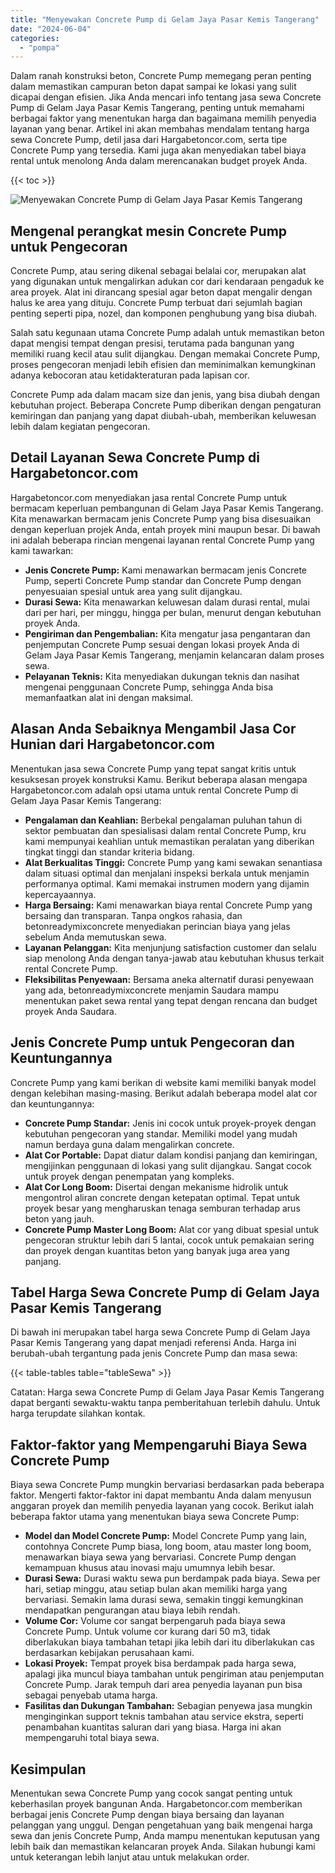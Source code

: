 ```yaml
---
title: "Menyewakan Concrete Pump di Gelam Jaya Pasar Kemis Tangerang"
date: "2024-06-04"
categories: 
  - "pompa"
---
```




Dalam ranah konstruksi beton, Concrete Pump memegang peran penting dalam memastikan campuran beton dapat sampai ke lokasi yang sulit dicapai dengan efisien. Jika Anda mencari info tentang jasa sewa Concrete Pump di Gelam Jaya Pasar Kemis Tangerang, penting untuk memahami berbagai faktor yang menentukan harga dan bagaimana memilih penyedia layanan yang benar. Artikel ini akan membahas mendalam tentang harga sewa Concrete Pump, detil jasa dari Hargabetoncor.com, serta tipe Concrete Pump yang tersedia. Kami juga akan menyediakan tabel biaya rental untuk menolong Anda dalam merencanakan budget proyek Anda.

{{< toc >}}

![Menyewakan Concrete Pump di Gelam Jaya Pasar Kemis Tangerang](https://hargareadymixid.github.io/pompa/concrete-pump%20(19).png)

## Mengenal perangkat mesin Concrete Pump untuk Pengecoran

Concrete Pump, atau sering dikenal sebagai belalai cor, merupakan alat yang digunakan untuk mengalirkan adukan cor dari kendaraan pengaduk ke area proyek. Alat ini dirancang spesial agar beton dapat mengalir dengan halus ke area yang dituju. Concrete Pump terbuat dari sejumlah bagian penting seperti pipa, nozel, dan komponen penghubung yang bisa diubah.

Salah satu kegunaan utama Concrete Pump adalah untuk memastikan beton dapat mengisi tempat dengan presisi, terutama pada bangunan yang memiliki ruang kecil atau sulit dijangkau. Dengan memakai Concrete Pump, proses pengecoran menjadi lebih efisien dan meminimalkan kemungkinan adanya kebocoran atau ketidakteraturan pada lapisan cor.

Concrete Pump ada dalam macam size dan jenis, yang bisa diubah dengan kebutuhan project. Beberapa Concrete Pump diberikan dengan pengaturan kemiringan dan panjang yang dapat diubah-ubah, memberikan keluwesan lebih dalam kegiatan pengecoran.

## Detail Layanan Sewa Concrete Pump di Hargabetoncor.com

Hargabetoncor.com menyediakan jasa rental Concrete Pump untuk bermacam keperluan pembangunan di Gelam Jaya Pasar Kemis Tangerang. Kita menawarkan bermacam jenis Concrete Pump yang bisa disesuaikan dengan keperluan projek Anda, entah proyek mini maupun besar. Di bawah ini adalah beberapa rincian mengenai layanan rental Concrete Pump yang kami tawarkan:

- **Jenis Concrete Pump:** Kami menawarkan bermacam jenis Concrete Pump, seperti Concrete Pump standar dan Concrete Pump dengan penyesuaian spesial untuk area yang sulit dijangkau.
- **Durasi Sewa:** Kita menawarkan keluwesan dalam durasi rental, mulai dari per hari, per minggu, hingga per bulan, menurut dengan kebutuhan proyek Anda.
- **Pengiriman dan Pengembalian:** Kita mengatur jasa pengantaran dan penjemputan Concrete Pump sesuai dengan lokasi proyek Anda di Gelam Jaya Pasar Kemis Tangerang, menjamin kelancaran dalam proses sewa.
- **Pelayanan Teknis:** Kita menyediakan dukungan teknis dan nasihat mengenai penggunaan Concrete Pump, sehingga Anda bisa memanfaatkan alat ini dengan maksimal.

## Alasan Anda Sebaiknya Mengambil Jasa Cor Hunian dari Hargabetoncor.com

Menentukan jasa sewa Concrete Pump yang tepat sangat kritis untuk kesuksesan proyek konstruksi Kamu. Berikut beberapa alasan mengapa Hargabetoncor.com adalah opsi utama untuk rental Concrete Pump di Gelam Jaya Pasar Kemis Tangerang:

- **Pengalaman dan Keahlian:** Berbekal pengalaman puluhan tahun di sektor pembuatan dan spesialisasi dalam rental Concrete Pump, kru kami mempunyai keahlian untuk memastikan peralatan yang diberikan tingkat tinggi dan standar kriteria bidang.
- **Alat Berkualitas Tinggi:** Concrete Pump yang kami sewakan senantiasa dalam situasi optimal dan menjalani inspeksi berkala untuk menjamin performanya optimal. Kami memakai instrumen modern yang dijamin kepercayaannya.
- **Harga Bersaing:** Kami menawarkan biaya rental Concrete Pump yang bersaing dan transparan. Tanpa ongkos rahasia, dan betonreadymixconcrete menyediakan perincian biaya yang jelas sebelum Anda memutuskan sewa.
- **Layanan Pelanggan:** Kita menjunjung satisfaction customer dan selalu siap menolong Anda dengan tanya-jawab atau kebutuhan khusus terkait rental Concrete Pump.
- **Fleksibilitas Penyewaan:** Bersama aneka alternatif durasi penyewaan yang ada, betonreadymixconcrete menjamin Saudara mampu menentukan paket sewa rental yang tepat dengan rencana dan budget proyek Anda Saudara.

## Jenis Concrete Pump untuk Pengecoran dan Keuntungannya

Concrete Pump yang kami berikan di website kami memiliki banyak model dengan kelebihan masing-masing. Berikut adalah beberapa model alat cor dan keuntungannya:

- **Concrete Pump Standar:** Jenis ini cocok untuk proyek-proyek dengan kebutuhan pengecoran yang standar. Memiliki model yang mudah namun berdaya guna dalam mengalirkan concrete.
- **Alat Cor Portable:** Dapat diatur dalam kondisi panjang dan kemiringan, mengijinkan penggunaan di lokasi yang sulit dijangkau. Sangat cocok untuk proyek dengan penempatan yang kompleks.
- **Alat Cor Long Boom:** Disertai dengan mekanisme hidrolik untuk mengontrol aliran concrete dengan ketepatan optimal. Tepat untuk proyek besar yang mengharuskan tenaga semburan terhadap arus beton yang jauh.
- **Concrete Pump Master Long Boom:** Alat cor yang dibuat spesial untuk pengecoran struktur lebih dari 5 lantai, cocok untuk pemakaian sering dan proyek dengan kuantitas beton yang banyak juga area yang panjang.

## Tabel Harga Sewa Concrete Pump di Gelam Jaya Pasar Kemis Tangerang

Di bawah ini merupakan tabel harga sewa Concrete Pump di Gelam Jaya Pasar Kemis Tangerang yang dapat menjadi referensi Anda. Harga ini berubah-ubah tergantung pada jenis Concrete Pump dan masa sewa:

{{< table-tables table="tableSewa" >}}

Catatan: Harga sewa Concrete Pump di Gelam Jaya Pasar Kemis Tangerang dapat berganti sewaktu-waktu tanpa pemberitahuan terlebih dahulu. Untuk harga terupdate silahkan kontak.

## Faktor-faktor yang Mempengaruhi Biaya Sewa Concrete Pump

Biaya sewa Concrete Pump mungkin bervariasi berdasarkan pada beberapa faktor. Mengerti faktor-faktor ini dapat membantu Anda dalam menyusun anggaran proyek dan memilih penyedia layanan yang cocok. Berikut ialah beberapa faktor utama yang menentukan biaya sewa Concrete Pump:

- **Model dan Model Concrete Pump:** Model Concrete Pump yang lain, contohnya Concrete Pump biasa, long boom, atau master long boom, menawarkan biaya sewa yang bervariasi. Concrete Pump dengan kemampuan khusus atau inovasi maju umumnya lebih besar.
- **Durasi Sewa:** Durasi waktu sewa pun berdampak pada biaya. Sewa per hari, setiap minggu, atau setiap bulan akan memiliki harga yang bervariasi. Semakin lama durasi sewa, semakin tinggi kemungkinan mendapatkan pengurangan atau biaya lebih rendah.
- **Volume Cor:** Volume cor sangat berpengaruh pada biaya sewa Concrete Pump. Untuk volume cor kurang dari 50 m3, tidak diberlakukan biaya tambahan tetapi jika lebih dari itu diberlakukan cas berdasarkan kebijakan perusahaan kami.
- **Lokasi Proyek:** Tempat proyek bisa berdampak pada harga sewa, apalagi jika muncul biaya tambahan untuk pengiriman atau penjemputan Concrete Pump. Jarak tempuh dari area penyedia layanan pun bisa sebagai penyebab utama harga.
- **Fasilitas dan Dukungan Tambahan:** Sebagian penyewa jasa mungkin menginginkan support teknis tambahan atau service ekstra, seperti penambahan kuantitas saluran dari yang biasa. Harga ini akan mempengaruhi total biaya sewa.

## Kesimpulan

Menentukan sewa Concrete Pump yang cocok sangat penting untuk keberhasilan proyek bangunan Anda. Hargabetoncor.com memberikan berbagai jenis Concrete Pump dengan biaya bersaing dan layanan pelanggan yang unggul. Dengan pengetahuan yang baik mengenai harga sewa dan jenis Concrete Pump, Anda mampu menentukan keputusan yang lebih baik dan memastikan kelancaran proyek Anda. Silakan hubungi kami untuk keterangan lebih lanjut atau untuk melakukan order.
